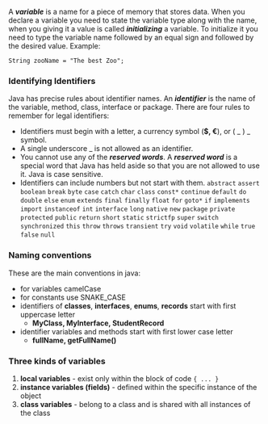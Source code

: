 A ***variable*** is a name for a piece of memory that stores data. When you declare a variable you need to state the variable type along with the name, when you giving it a value is called ***initializing*** a variable. To initialize it you need to type the variable name followed by an equal sign and followed by the desired value. Example:
```
String zooName = "The best Zoo";
```

### Identifying Identifiers

Java has precise rules about identifier names. An ***identifier*** is the name of the variable, method, class, interface or package.
There are four rules to remember for legal identifiers:
- Identifiers must begin with a letter, a currency symbol (**$, €**), or ( _ ) _ symbol.
- A single underscore _ is not allowed as an identifier.
- You cannot use any of the ***reserved words***. A ***reserved word*** is a special word that Java has held aside so that you are not allowed to use it. Java is case sensitive.
- Identifiers can include numbers but not start with them.
`abstract` `assert` `boolean` `break` `byte` `case` `catch` `char` `class` `const*` `continue` `default` `do` `double` `else` `enum` `extends` `final` `finally` `float` `for` `goto*` `if` `implements` `import` `instanceof` `int`  `interface` `long` `native` `new`  `package` `private` `protected` `public` `return` `short` `static` `strictfp` `super` `switch` `synchronized` `this` `throw` `throws` `transient` `try` `void` `volatile` `while` `true` `false` `null`

### Naming conventions

These are the main conventions in java:
* for variables camelCase
* for constants use SNAKE_CASE
* identifiers of **classes**, **interfaces**, **enums**, **records** start with first uppercase letter
	* **MyClass, MyInterface, StudentRecord**
* identifier variables and methods start with first lower case letter
	* **fullName, getFullName()** 

### Three kinds of variables
1. **local variables** - exist only within the block of code `{ ... }` 
2. **instance variables (fields)** - defined within the specific instance of the object
3. **class variables** - belong to a class and is shared with all instances of the class
